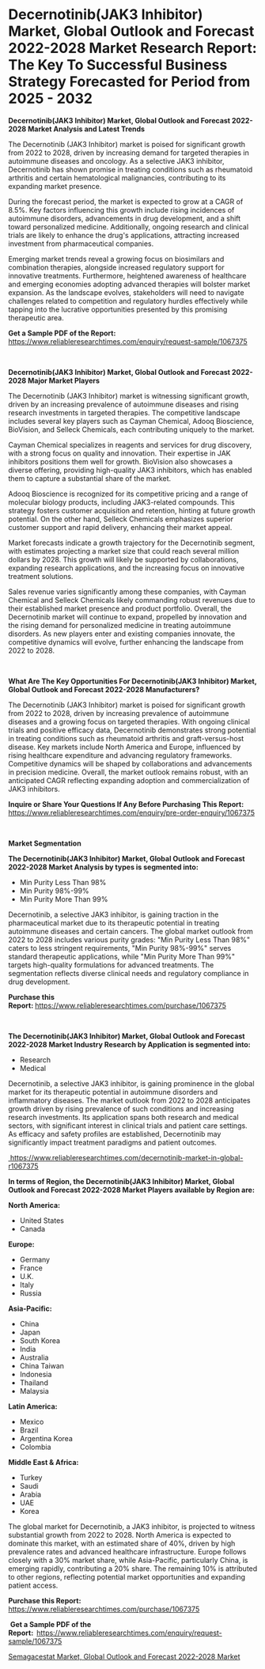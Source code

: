 <p><h1>Decernotinib(JAK3 Inhibitor) Market, Global Outlook and Forecast 2022-2028 Market Research Report: The Key To Successful Business Strategy Forecasted for Period from 2025 - 2032</h1></p><p><strong>Decernotinib(JAK3 Inhibitor) Market, Global Outlook and Forecast 2022-2028 Market Analysis and Latest Trends</strong></p>
<p><p>The Decernotinib (JAK3 Inhibitor) market is poised for significant growth from 2022 to 2028, driven by increasing demand for targeted therapies in autoimmune diseases and oncology. As a selective JAK3 inhibitor, Decernotinib has shown promise in treating conditions such as rheumatoid arthritis and certain hematological malignancies, contributing to its expanding market presence. </p><p>During the forecast period, the market is expected to grow at a CAGR of 8.5%. Key factors influencing this growth include rising incidences of autoimmune disorders, advancements in drug development, and a shift toward personalized medicine. Additionally, ongoing research and clinical trials are likely to enhance the drug's applications, attracting increased investment from pharmaceutical companies.</p><p>Emerging market trends reveal a growing focus on biosimilars and combination therapies, alongside increased regulatory support for innovative treatments. Furthermore, heightened awareness of healthcare and emerging economies adopting advanced therapies will bolster market expansion. As the landscape evolves, stakeholders will need to navigate challenges related to competition and regulatory hurdles effectively while tapping into the lucrative opportunities presented by this promising therapeutic area.</p></p>
<p><strong>Get a Sample PDF of the Report:&nbsp;</strong> <a href="https://www.reliableresearchtimes.com/enquiry/request-sample/1067375?utm_campaign=2938&utm_medium=2&utm_source=Github&utm_content=ia&utm_term=21032025&utm_id=decernotinibjak3-inhibitor-market-global-outlook-and-forecast-2022-2028">https://www.reliableresearchtimes.com/enquiry/request-sample/1067375</a></p>
<p>&nbsp;</p>
<p><strong>Decernotinib(JAK3 Inhibitor) Market, Global Outlook and Forecast 2022-2028 Major Market Players</strong></p>
<p><p>The Decernotinib (JAK3 Inhibitor) market is witnessing significant growth, driven by an increasing prevalence of autoimmune diseases and rising research investments in targeted therapies. The competitive landscape includes several key players such as Cayman Chemical, Adooq Bioscience, BioVision, and Selleck Chemicals, each contributing uniquely to the market.</p><p>Cayman Chemical specializes in reagents and services for drug discovery, with a strong focus on quality and innovation. Their expertise in JAK inhibitors positions them well for growth. BioVision also showcases a diverse offering, providing high-quality JAK3 inhibitors, which has enabled them to capture a substantial share of the market.</p><p>Adooq Bioscience is recognized for its competitive pricing and a range of molecular biology products, including JAK3-related compounds. This strategy fosters customer acquisition and retention, hinting at future growth potential. On the other hand, Selleck Chemicals emphasizes superior customer support and rapid delivery, enhancing their market appeal.</p><p>Market forecasts indicate a growth trajectory for the Decernotinib segment, with estimates projecting a market size that could reach several million dollars by 2028. This growth will likely be supported by collaborations, expanding research applications, and the increasing focus on innovative treatment solutions.</p><p>Sales revenue varies significantly among these companies, with Cayman Chemical and Selleck Chemicals likely commanding robust revenues due to their established market presence and product portfolio. Overall, the Decernotinib market will continue to expand, propelled by innovation and the rising demand for personalized medicine in treating autoimmune disorders. As new players enter and existing companies innovate, the competitive dynamics will evolve, further enhancing the landscape from 2022 to 2028.</p></p>
<p>&nbsp;</p>
<p><strong>What Are The Key Opportunities For Decernotinib(JAK3 Inhibitor) Market, Global Outlook and Forecast 2022-2028 Manufacturers?</strong></p>
<p><p>The Decernotinib (JAK3 Inhibitor) market is poised for significant growth from 2022 to 2028, driven by increasing prevalence of autoimmune diseases and a growing focus on targeted therapies. With ongoing clinical trials and positive efficacy data, Decernotinib demonstrates strong potential in treating conditions such as rheumatoid arthritis and graft-versus-host disease. Key markets include North America and Europe, influenced by rising healthcare expenditure and advancing regulatory frameworks. Competitive dynamics will be shaped by collaborations and advancements in precision medicine. Overall, the market outlook remains robust, with an anticipated CAGR reflecting expanding adoption and commercialization of JAK3 inhibitors.</p></p>
<p><strong>Inquire or Share Your Questions If Any Before Purchasing This Report:</strong> <a href="https://www.reliableresearchtimes.com/enquiry/pre-order-enquiry/1067375?utm_campaign=2938&utm_medium=2&utm_source=Github&utm_content=ia&utm_term=21032025&utm_id=decernotinibjak3-inhibitor-market-global-outlook-and-forecast-2022-2028">https://www.reliableresearchtimes.com/enquiry/pre-order-enquiry/1067375</a></p>
<p>&nbsp;</p>
<p><strong>Market Segmentation</strong></p>
<p><strong>The Decernotinib(JAK3 Inhibitor) Market, Global Outlook and Forecast 2022-2028 Market Analysis by types is segmented into:</strong></p>
<p><ul><li>Min Purity Less Than 98%</li><li>Min Purity 98%-99%</li><li>Min Purity More Than 99%</li></ul></p>
<p><p>Decernotinib, a selective JAK3 inhibitor, is gaining traction in the pharmaceutical market due to its therapeutic potential in treating autoimmune diseases and certain cancers. The global market outlook from 2022 to 2028 includes various purity grades: "Min Purity Less Than 98%" caters to less stringent requirements, "Min Purity 98%-99%" serves standard therapeutic applications, while "Min Purity More Than 99%" targets high-quality formulations for advanced treatments. The segmentation reflects diverse clinical needs and regulatory compliance in drug development.</p></p>
<p><strong>Purchase this Report:&nbsp;</strong><a href="https://www.reliableresearchtimes.com/purchase/1067375?utm_campaign=2938&utm_medium=2&utm_source=Github&utm_content=ia&utm_term=21032025&utm_id=decernotinibjak3-inhibitor-market-global-outlook-and-forecast-2022-2028">https://www.reliableresearchtimes.com/purchase/1067375</a></p>
<p>&nbsp;</p>
<p><strong>The Decernotinib(JAK3 Inhibitor) Market, Global Outlook and Forecast 2022-2028 Market Industry Research by Application is segmented into:</strong></p>
<p><ul><li>Research</li><li>Medical</li></ul></p>
<p><p>Decernotinib, a selective JAK3 inhibitor, is gaining prominence in the global market for its therapeutic potential in autoimmune disorders and inflammatory diseases. The market outlook from 2022 to 2028 anticipates growth driven by rising prevalence of such conditions and increasing research investments. Its application spans both research and medical sectors, with significant interest in clinical trials and patient care settings. As efficacy and safety profiles are established, Decernotinib may significantly impact treatment paradigms and patient outcomes.</p></p>
<p><a href="https://www.reliableresearchtimes.com/decernotinib-market-in-global-r1067375?utm_campaign=2938&utm_medium=2&utm_source=Github&utm_content=ia&utm_term=21032025&utm_id=decernotinibjak3-inhibitor-market-global-outlook-and-forecast-2022-2028">&nbsp;https://www.reliableresearchtimes.com/decernotinib-market-in-global-r1067375</a></p>
<p><strong>In terms of Region, the Decernotinib(JAK3 Inhibitor) Market, Global Outlook and Forecast 2022-2028 Market Players available by Region are:</strong></p>
<p>
    <p> <strong> North America: </strong>
        <ul>
            <li>United States</li>
            <li>Canada</li>
        </ul>
        </p> 
    <p> <strong> Europe: </strong>
        <ul>
            <li>Germany</li>
            <li>France</li>
            <li>U.K.</li>
            <li>Italy</li>
            <li>Russia</li>
        </ul>
        </p> 
    <p> <strong> Asia-Pacific: </strong>
        <ul>
            <li>China</li>
            <li>Japan</li>
            <li>South Korea</li>
            <li>India</li>
            <li>Australia</li>
            <li>China Taiwan</li>
            <li>Indonesia</li>
            <li>Thailand</li>
            <li>Malaysia</li>
        </ul>
        </p> 
    <p> <strong> Latin America: </strong>
        <ul>
            <li>Mexico</li>
            <li>Brazil</li>
            <li>Argentina Korea</li>
            <li>Colombia</li>
        </ul>
        </p> 
    <p> <strong> Middle East & Africa: </strong>
        <ul>
            <li>Turkey</li>
            <li>Saudi</li>
            <li>Arabia</li>
            <li>UAE</li>
            <li>Korea</li>
        </ul>
    </p>
    </p>
<p><p>The global market for Decernotinib, a JAK3 inhibitor, is projected to witness substantial growth from 2022 to 2028. North America is expected to dominate this market, with an estimated share of 40%, driven by high prevalence rates and advanced healthcare infrastructure. Europe follows closely with a 30% market share, while Asia-Pacific, particularly China, is emerging rapidly, contributing a 20% share. The remaining 10% is attributed to other regions, reflecting potential market opportunities and expanding patient access.</p></p>
<p><strong>Purchase this Report: </strong><a href="https://www.reliableresearchtimes.com/purchase/1067375?utm_campaign=2938&utm_medium=2&utm_source=Github&utm_content=ia&utm_term=21032025&utm_id=decernotinibjak3-inhibitor-market-global-outlook-and-forecast-2022-2028">https://www.reliableresearchtimes.com/purchase/1067375</a></p>
<p>&nbsp;<strong>Get a Sample PDF of the Report:&nbsp;&nbsp;</strong><a href="https://www.reliableresearchtimes.com/enquiry/request-sample/1067375?utm_campaign=2938&utm_medium=2&utm_source=Github&utm_content=ia&utm_term=21032025&utm_id=decernotinibjak3-inhibitor-market-global-outlook-and-forecast-2022-2028">https://www.reliableresearchtimes.com/enquiry/request-sample/1067375</a></p>
<p><strong></strong></p>
<p><p><a href="https://github.com/viipposahko25/Market-Research-Report-List-1/blob/main/semagacestat-market-global-outlook-and-forecast-2022-2028-market.md?utm_campaign=2938&utm_medium=2&utm_source=Github&utm_content=ia&utm_term=21032025&utm_id=decernotinibjak3-inhibitor-market-global-outlook-and-forecast-2022-2028">Semagacestat Market, Global Outlook and Forecast 2022-2028 Market</a></p></p>